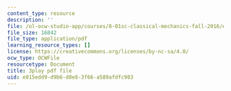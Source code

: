 ```yaml
---
content_type: resource
description: ''
file: /ol-ocw-studio-app/courses/8-01sc-classical-mechanics-fall-2016/e815edd9d9b6d8e83f66a589afdfc983_NiCMMn12CIs.pdf
file_size: 16842
file_type: application/pdf
learning_resource_types: []
license: https://creativecommons.org/licenses/by-nc-sa/4.0/
ocw_type: OCWFile
resourcetype: Document
title: 3play pdf file
uid: e815edd9-d9b6-d8e8-3f66-a589afdfc983
---
```

